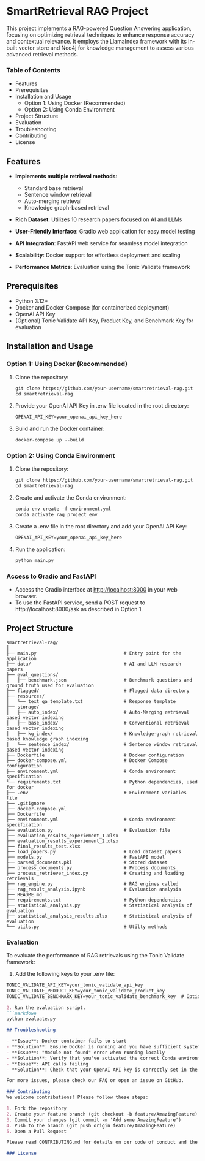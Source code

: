 # SmartRetrieval RAG Project

This project implements a RAG-powered Question Answering application, focusing on optimizing retrieval techniques to enhance response accuracy and contextual relevance. It employs the LlamaIndex framework with its in-built vector store and Neo4j for knowledge management to assess various advanced retrieval methods.

### Table of Contents
- Features
- Prerequisites
- Installation and Usage
  - Option 1: Using Docker (Recommended)
  - Option 2: Using Conda Environment
- Project Structure
- Evaluation
- Troubleshooting
- Contributing
- License
  
## Features

- **Implements multiple retrieval methods**:
  - Standard base retrieval
  - Sentence window retrieval
  - Auto-merging retrieval
  - Knowledge graph-based retrieval

- **Rich Dataset**: Utilizes 10 research papers focused on AI and LLMs
- **User-Friendly Interface**: Gradio web application for easy model testing
- **API Integration**: FastAPI web service for seamless model integration
- **Scalability**: Docker support for effortless deployment and scaling
- **Performance Metrics**: Evaluation using the Tonic Validate framework

## Prerequisites

- Python 3.12+
- Docker and Docker Compose (for containerized deployment)
- OpenAI API Key
- (Optional) Tonic Validate API Key, Product Key, and Benchmark Key for evaluation

## Installation and Usage

### Option 1: Using Docker (Recommended)
1. Clone the repository:
   ```markdown
   git clone https://github.com/your-username/smartretrieval-rag.git
   cd smartretrieval-rag

3. Provide your OpenAI API Key in .env file located in the root directory:
   ```markdown
   OPENAI_API_KEY=your_openai_api_key_here

4. Build and run the Docker container:
   ```markdown
   docker-compose up --build

### Option 2: Using Conda Environment

1. Clone the repository:
   ```markdown
   git clone https://github.com/your-username/smartretrieval-rag.git
   cd smartretrieval-rag
3. Create and activate the Conda environment:
   ```markdown
   conda env create -f environment.yml
   conda activate rag_project_env
4. Create a .env file in the root directory and add your OpenAI API Key:
   ```markdown
   OPENAI_API_KEY=your_openai_api_key_here
5. Run the application:
   ```markdown
   python main.py

### Access to Gradio and FastAPI
- Access the Gradio interface at [http://localhost:8000](http://localhost:8000/) in your web browser.
- To use the FastAPI service, send a POST request to http://localhost:8000/ask as described in Option 1.

## Project Structure

```plaintext
smartretrieval-rag/
│
├── main.py                                # Entry point for the application
├── data/                                  # AI and LLM research papers
├── eval_questions/
│   ├── benchmark.json                     # Benchmark questions and ground truth used for evaluation
├── flagged/                               # Flagged data directory
├── resources/
│   └── text_qa_template.txt               # Response template
├── storage/
│   ├── auto_index/                        # Auto-Merging retrieval based vector indexing
│   ├── base_index/                        # Conventional retrieval based vector indexing
│   ├── kg_index/                          # Knowledge-graph retrieval based knowledge graph indexing
│   └── sentence_index/                    # Sentence window retrieval based vector indexing
├── Dockerfile                             # Docker configuration
├── docker-compose.yml                     # Docker Compose configuration
├── environment.yml                        # Conda environment specification
└── requirements.txt                       # Python dependencies, used for docker
├── .env                                   # Environment variables file
├── .gitignore      
├── docker-compose.yml
├── Dockerfile
├── environment.yml                        # Conda environment specification
├── evaluation.py                          # Evaluation file
├── evaluation_results_experiement_1.xlsx
├── evaluation_results_experiement_2.xlsx
├── final_results_test.xlsx              
├── load_papers.py                         # Load dataset papers
├── models.py                              # FastAPI model
├── parsed_documents.pkl                   # Stored dataset
├── process_documents.py                   # Process documents
├── process_retriever_index.py             # Creating and loading retrievals
├── rag_engine.py                          # RAG engines called
├── rag_result_analysis.ipynb              # Evaluation analysis
├── README.md
├── requirements.txt                       # Python dependencies
├── statistical_analysis.py                # Statistical analysis of evaluation
├── statistical_analysis_results.xlsx      # Statistical analysis of evaluation
└── utils.py                               # Utilty methods
```

### Evaluation
To evaluate the performance of RAG retrievals using the Tonic Validate framework:

1. Add the following keys to your .env file:
  ```markdown
  TONIC_VALIDATE_API_KEY=your_tonic_validate_api_key
  TONIC_VALIDATE_PRODUCT_KEY=your_tonic_validate_product_key
  TONIC_VALIDATE_BENCHMARK_KEY=your_tonic_validate_benchmark_key  # Optional

2. Run the evaluation script.
  ```markdown
  python evaluate.py

## Troubleshooting

- **Issue**: Docker container fails to start
- **Solution**: Ensure Docker is running and you have sufficient system resources
- **Issue**: "Module not found" error when running locally
- **Solution**: Verify that you've activated the correct Conda environment
- **Issue**: API calls failing
- **Solution**: Check that your OpenAI API key is correctly set in the .env file

For more issues, please check our FAQ or open an issue on GitHub.

### Contributing
We welcome contributions! Please follow these steps:

1. Fork the repository
2. Create your feature branch (git checkout -b feature/AmazingFeature)
3. Commit your changes (git commit -m 'Add some AmazingFeature')
4. Push to the branch (git push origin feature/AmazingFeature)
5. Open a Pull Request

Please read CONTRIBUTING.md for details on our code of conduct and the process for submitting pull requests.

### License
